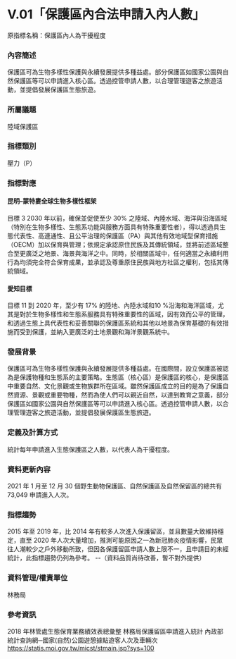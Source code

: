 # V.01「保護區內合法申請入內人數」
原指標名稱：保護區內人為干擾程度

<script type="text/javascript" src="http://cdn.mathjax.org/mathjax/latest/MathJax.js?config=TeX-AMS-MML_HTMLorMML"></script>

### 內容簡述
保護區可為生物多樣性保護與永續發展提供多種益處。部分保護區如國家公園與自然保護區等可以申請進入核心區。透過控管申請人數，以合理管理遊客之旅遊活動，並提倡發展保護區生態旅遊。

### 所屬議題
陸域保護區
### 指標類別
壓力（P）
### 指標對應
#### 昆明–蒙特婁全球生物多樣性框架
目標 3
2030 年以前，確保並促使至少 30% 之陸域、內陸水域、海洋與沿海區域（特別在生物多樣性、生態系功能與服務方面具有特殊重要性者），得以透過具生態代表性、高連通性、且公平治理的保護區（PA）與其他有效地域型保育措施（OECM）加以保育與管理；依規定承認原住民族及其傳統領域，並將前述區域整合至更廣泛之地景、海景與海洋之中。同時，於相關區域中，任何適當之永續利用行為均須完全符合保育成果，並承認及尊重原住民族與地方社區之權利，包括其傳統領域。
#### 愛知目標
目標 11
到 2020 年，至少有 17% 的陸地、內陸水域和10 %沿海和海洋區域，尤其是對於生物多樣性和生態系服務具有特殊重要性的區域，因有效而公平的管理，和透過生態上具代表性和妥善關聯的保護區系統和其他以地景為保育基礎的有效措施而受到保護，並納入更廣泛的土地景觀和海洋景觀系統中。
### 發展背景
保護區可為生物多樣性保護與永續發展提供多種益處。在國際間，設立保護區被認為是保護物種和生態系的主要策略。生態區（核心區）是保護區的核心，是保護區中重要自然、文化景觀或生物族群所在區域。雖然保護區成立的目的是為了保護自然資源、景觀或重要物種，然而為使人們可以親近自然，以達到教育之意義，部分保護區如國家公園與自然保護區等可以申請進入核心區。透過控管申請人數，以合理管理遊客之旅遊活動，並提倡發展保護區生態旅遊。
### 定義及計算方式
統計每年申請進入生態保護區之人數，以代表人為干擾程度。
### 資料更新內容
2021 年 1 月至 12 月 30 個野生動物保護區、自然保護區及自然保留區的總共有 73,049 申請進入人次。
### 指標趨勢
2015 年至 2019 年，比 2014 年有較多人次進入保護留區，並且數量大致維持穩定，直至 2020 年人次大量增加，推測可能原因之一為新冠肺炎疫情影響，民眾往人潮較少之戶外移動所致，但因各保護留區申請人數上限不一，且申請目的未經統計，此指標趨勢仍列為參考。
--（資料品質尚待改善，暫不對外提供）
### 資料管理/權責單位
林務局
### 參考資訊
2018 年林管處生態保育業務績效表總彙整
林務局保護留區申請進入統計
內政部統計查詢網─國家(自然)公園遊憩據點遊客人次及車輛次
https://statis.moi.gov.tw/micst/stmain.jsp?sys=100
